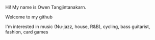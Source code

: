 Hi! My name is Owen Tangjintanakarn.

Welcome to my github

I'm interested in music (Nu-jazz, house, R&B), cycling, bass guitarist, fashion, card games

